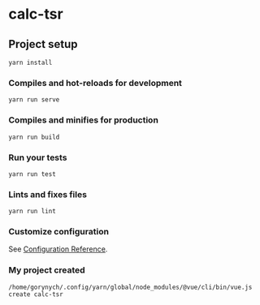 # calc-tsr

## Project setup
```
yarn install
```

### Compiles and hot-reloads for development
```
yarn run serve
```

### Compiles and minifies for production
```
yarn run build
```

### Run your tests
```
yarn run test
```

### Lints and fixes files
```
yarn run lint
```

### Customize configuration
See [Configuration Reference](https://cli.vuejs.org/config/).

### My project created
```
/home/gorynych/.config/yarn/global/node_modules/@vue/cli/bin/vue.js create calc-tsr
```
